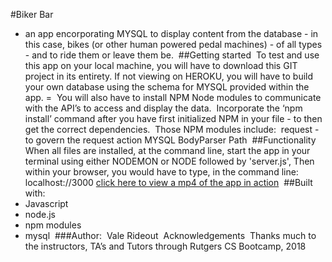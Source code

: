 #Biker Bar
​
- an app encorporating MYSQL to display content from the database - in this case, bikes (or other human powered pedal machines) - of all types - and to ride them or leave them be.
​
##Getting started
​
To test and use this app on your local machine, you will have to download this GIT project in its entirety. If not viewing on HEROKU, you will have to build your own database using the schema for MYSQL provided within the app. =
​
You will also have to install NPM Node modules to communicate with the API’s to access and display the data. 
​
Incorporate the ‘npm install’ command after you have first initialized NPM in your file - to then get the correct dependencies. 
​
Those NPM modules include:
​
request - to govern the request action 
MYSQL
BodyParser
Path
​
##Functionality
​
When all files are installed, at the command line, start the app in your terminal using either NODEMON or NODE followed by 'server.js', Then within your browser, you would have to type, in the command line:
​
localhost://3000
​
<a href="https://github.com/OperaSinger/bikerbar/blob/master/biker-bar.mp4">click here to view a mp4 of the app in action</a>
​
##Built with:
​
- Javascript
- node.js
- npm modules
- mysql
​
###Author: 
​
Vale Rideout
​
Acknowledgements
​
Thanks much to the instructors, TA’s and Tutors through Rutgers CS Bootcamp, 2018
